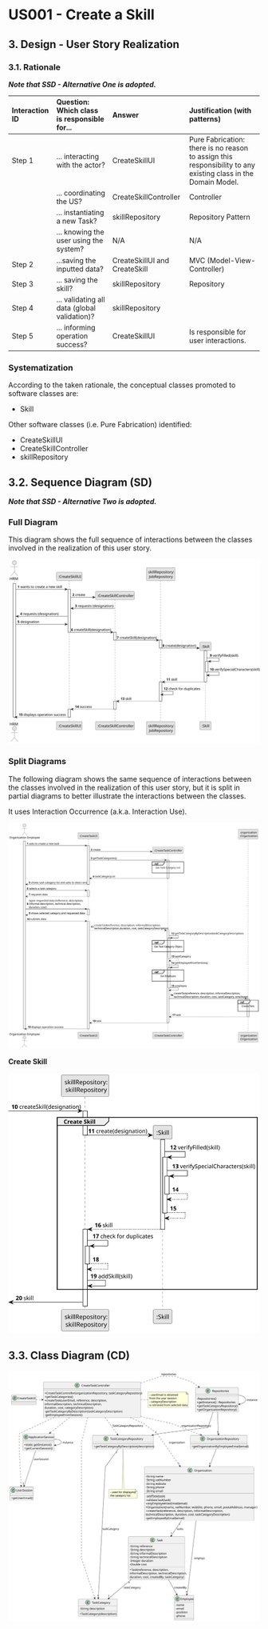 # US001 - Create a Skill 

## 3. Design - User Story Realization 

### 3.1. Rationale

_**Note that SSD - Alternative One is adopted.**_

| Interaction ID | Question: Which class is responsible for...   | Answer                        | Justification (with patterns)                                                                                 |
|:---------------|:----------------------------------------------|:------------------------------|:--------------------------------------------------------------------------------------------------------------|
| Step 1  		     | 	... interacting with the actor?              | CreateSkillUI                 | Pure Fabrication: there is no reason to assign this responsibility to any existing class in the Domain Model. |
| 			  		        | 	... coordinating the US?                     | CreateSkillController         | Controller                                                                                                    |
| 			  		        | 	... instantiating a new Task?                | skillRepository               | Repository Pattern                                                                                            |
| 			  		        | ... knowing the user using the system?        | N/A                           | N/A                                                                                                           |
| Step 2  		     | 	...saving the inputted data?                 | CreateSkillUI and CreateSkill | MVC  (Model-View-Controller)                                                                                  |
| Step 3  		     | 	... saving the skill?                        | skillRepository               | Repository                                                                                                    |
| Step 4  		     | 	... validating all data (global validation)? | skillRepository               |                                                                                                               | 
| Step 5  		     | 	... informing operation success?             | CreateSkillUI                 | Is responsible for user interactions.                                                                         | 
### Systematization ##

According to the taken rationale, the conceptual classes promoted to software classes are: 

* Skill

Other software classes (i.e. Pure Fabrication) identified: 

* CreateSkillUI
* CreateSkillController
* skillRepository


## 3.2. Sequence Diagram (SD)

_**Note that SSD - Alternative Two is adopted.**_

### Full Diagram

This diagram shows the full sequence of interactions between the classes involved in the realization of this user story.

![Sequence Diagram - Full](svg/us001-sequence-diagram-full.svg)

### Split Diagrams

The following diagram shows the same sequence of interactions between the classes involved in the realization of this user story, but it is split in partial diagrams to better illustrate the interactions between the classes.

It uses Interaction Occurrence (a.k.a. Interaction Use).

![Sequence Diagram - split](svg/us001-sequence-diagram-split.svg)

**Create Skill**

![Sequence Diagram - Partial - Create Skill](svg/us001-sequence-diagram-partial-create-skill.svg)

## 3.3. Class Diagram (CD)

![Class Diagram](svg/us001-class-diagram.svg)